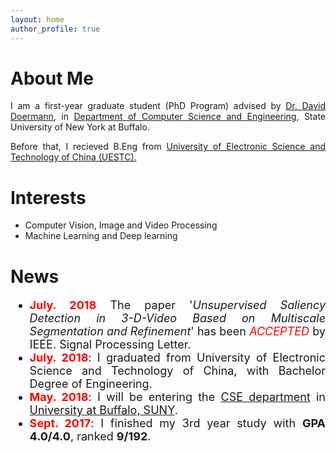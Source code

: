 ```yaml
---
layout: home
author_profile: true
---
```

# About Me

<p style="text-align:justify">
    I am a first-year graduate student (PhD Program) advised by <a href="https://cse.buffalo.edu/~doermann/">Dr. David Doermann</a>, in <a href="https://engineering.buffalo.edu/computer-science-engineering.html">Department of Computer Science and Engineering</a>, State University of New York at Buffalo.
</p>

<p style="text-align:justify">
    Before that, I recieved B.Eng from <a href="http://en.uestc.edu.cn/">University of Electronic Science and Technology of China (UESTC).</a>
</p>

<!-- # Educations
<ul style="font-size:18px; text-align:justify">
<li> <b>PhD, Research Assistant.</b> &nbsp;&nbsp; Aug, 2018 -- Now
<br> <i>Department of Computer Science and Engineering, University at Buffalo.</i>
</li>

<li> <b>B.Eng.</b> &nbsp;&nbsp; Sept, 2014--July, 2018
<br> <i>Electronic Sci and Tech, Uni. of Electronic Science &amp; Technology of China.</i>
</li>

</ul> -->

# Interests

* Computer Vision, Image and Video Processing
* Machine Learning and Deep learning

# News

<ul style="font-size:18px; text-align:justify">
<li style="list-style-image: url(./assets/img/new.jpg)"><b style="color:red">July. 2018</b> The paper '<i>Unsupervised Saliency Detection in 3-D-Video Based on Multiscale Segmentation and Refinement</i>' has been <font color="red"><i>ACCEPTED</i></font> by IEEE. Signal Processing Letter.</li>
<li style="list-style-image: url(./assets/img/new.jpg)"><b style="color:red">July. 2018</b>: I graduated from University of Electronic Science and Technology of China, with Bachelor Degree of Engineering.</li>
<li style="list-style-image: url(./assets/img/new.jpg)"><b style="color:red">May. 2018</b>: I will be entering the <a href="https://engineering.buffalo.edu/computer-science-engineering.html">CSE department</a> in <a href="https://www.buffalo.edu/">University at Buffalo, SUNY</a>.
</li>
<li style="list-style-image: url(./assets/img/new.jpg)"><b style="color:red">Sept. 2017</b>: I finished my 3rd year study with <b>GPA 4.0/4.0</b>, ranked <b>9/192</b>. </li>
</ul>
